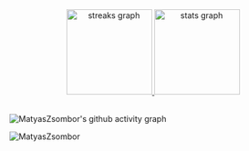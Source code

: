 <div align="center">
        <a href="https://github.com/MatyasZsombor">
  <img src="https://streak-stats.demolab.com?user=MatyasZsombor&theme=gotham&hide_border=true&border_radius=0&background=000000&" height="150" alt="streaks graph"  />
  <img src="https://github-readme-stats-eight-theta.vercel.app/api?username=MatyasZsombor&custom_title=MatyasZsombor's%20GitHub%20Stats&show_icons=true&theme=gotham&hide_border=true&bg_color=000000&border_radius=0&count_private=true" height="150" alt="stats graph"  />
  </a>
</div> <br>

![MatyasZsombor's github activity graph](https://github-readme-activity-graph.vercel.app/graph?username=MatyasZsombor&custom_title=Activity%20Graph&days=50&hide_border=true&theme=gotham)
<p><img align="left" src="https://github-readme-stats.vercel.app/api/top-langs?username=MatyasZsombor&show_icons=true&locale=en&layout=compact&theme=gotham" alt="MatyasZsombor" /></p>
<br/>  
